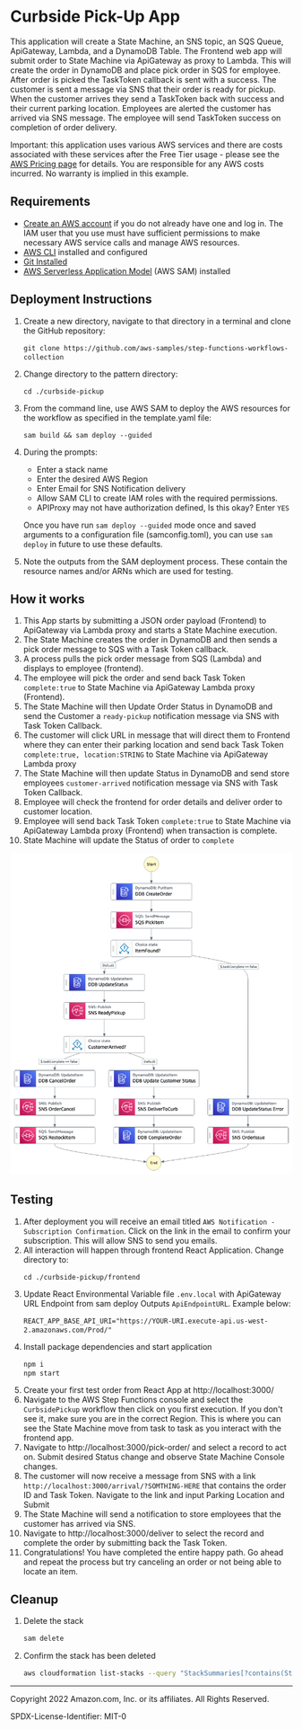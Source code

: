 # Curbside Pick-Up App

This application will create a State Machine, an SNS topic, an SQS Queue, ApiGateway, Lambda, and a DynamoDB Table. The Frontend web app will submit order to State Machine via ApiGateway as proxy to Lambda. This will create the order in DynamoDB and place pick order in SQS for employee. After order is picked the TaskToken callback is sent with a success. The customer is sent a message via SNS that their order is ready for pickup. When the customer arrives they send a TaskToken back with success and their current parking location. Employees are alerted the customer has arrived via SNS message. The employee will send TaskToken success on completion of order delivery.

Important: this application uses various AWS services and there are costs associated with these services after the Free Tier usage - please see the [AWS Pricing page](https://aws.amazon.com/pricing/) for details. You are responsible for any AWS costs incurred. No warranty is implied in this example.

## Requirements

* [Create an AWS account](https://portal.aws.amazon.com/gp/aws/developer/registration/index.html) if you do not already have one and log in. The IAM user that you use must have sufficient permissions to make necessary AWS service calls and manage AWS resources.
* [AWS CLI](https://docs.aws.amazon.com/cli/latest/userguide/install-cliv2.html) installed and configured
* [Git Installed](https://git-scm.com/book/en/v2/Getting-Started-Installing-Git)
* [AWS Serverless Application Model](https://docs.aws.amazon.com/serverless-application-model/latest/developerguide/serverless-sam-cli-install.html) (AWS SAM) installed

## Deployment Instructions

1. Create a new directory, navigate to that directory in a terminal and clone the GitHub repository:
    ``` 
    git clone https://github.com/aws-samples/step-functions-workflows-collection
    ```
1. Change directory to the pattern directory:
    ```
    cd ./curbside-pickup
    ```
1. From the command line, use AWS SAM to deploy the AWS resources for the workflow as specified in the template.yaml file:
    ```
    sam build && sam deploy --guided
    ```
1. During the prompts:
    * Enter a stack name
    * Enter the desired AWS Region
    * Enter Email for SNS Notification delivery
    * Allow SAM CLI to create IAM roles with the required permissions.
    * APIProxy may not have authorization defined, Is this okay? Enter `YES`

    Once you have run `sam deploy --guided` mode once and saved arguments to a configuration file (samconfig.toml), you can use `sam deploy` in future to use these defaults.

1. Note the outputs from the SAM deployment process. These contain the resource names and/or ARNs which are used for testing.

## How it works

1. This App starts by submitting a JSON order payload (Frontend) to ApiGateway via Lambda proxy and starts a State Machine execution.
2. The State Machine creates the order in DynamoDB and then sends a pick order message to SQS with a Task Token callback.
3. A process pulls the pick order message from SQS (Lambda) and displays to employee (frontend). 
4. The employee will pick the order and send back Task Token `complete:true` to State Machine via ApiGateway Lambda proxy (Frontend).
5. The State Machine will then Update Order Status in DynamoDB and send the Customer a `ready-pickup` notification message via SNS with Task Token Callback.
6. The customer will click URL in message that will direct them to Frontend where they can enter their parking location and send back Task Token `complete:true, location:STRING` to State Machine via ApiGateway Lambda proxy
6. The State Machine will then update Status in DynamoDB and send store employees `customer-arrived` notification message via SNS with Task Token Callback.
7. Employee will check the frontend for order details and deliver order to customer location.
8. Employee will send back Task Token `complete:true` to State Machine via ApiGateway Lambda proxy (Frontend) when transaction is complete.
9. State Machine will update the Status of order to `complete`

![image](./resources/statemachine.png)

## Testing

1. After deployment you will receive an email titled `AWS Notification - Subscription Confirmation`. Click on the link in the email to confirm your subscription. This will allow SNS to send you emails.
2. All interaction will happen through frontend React Application. Change directory to:
    ```
    cd ./curbside-pickup/frontend
    ```
3. Update React Environmental Variable file `.env.local` with ApiGateway URL Endpoint from sam deploy Outputs `ApiEndpointURL`. Example below:
    ```
    REACT_APP_BASE_API_URI="https://YOUR-URI.execute-api.us-west-2.amazonaws.com/Prod/"
    ```
4. Install package dependencies and start application
    ```
    npm i
    npm start
    ```
5. Create your first test order from React App at http://localhost:3000/
6. Navigate to the AWS Step Functions console and select the `CurbsidePickup` workflow then click on you first execution. If you don't see it, make sure you are in the correct Region. This is where you can see the State Machine move from task to task as you interact with the frontend app.
7. Navigate to http://localhost:3000/pick-order/ and select a record to act on. Submit desired Status change and observe State Machine Console changes.
8. The customer will now receive a message from SNS with a link `http://localhost:3000/arrival/?SOMTHING-HERE` that contains the order ID and Task Token. Navigate to the link and input Parking Location and Submit
9. The State Machine will send a notification to store employees that the customer has arrived via SNS.
10. Navigate to http://localhost:3000/deliver to select the record and complete the order by submitting back the Task Token.
11. Congratulations! You have completed the entire happy path.  Go ahead and repeat the process but try canceling an order or not being able to locate an item.

## Cleanup
 
1. Delete the stack
    ```bash
    sam delete
    ```
1. Confirm the stack has been deleted
    ```bash
    aws cloudformation list-stacks --query "StackSummaries[?contains(StackName,'STACK_NAME')].StackStatus"
    ```
----
Copyright 2022 Amazon.com, Inc. or its affiliates. All Rights Reserved.

SPDX-License-Identifier: MIT-0
